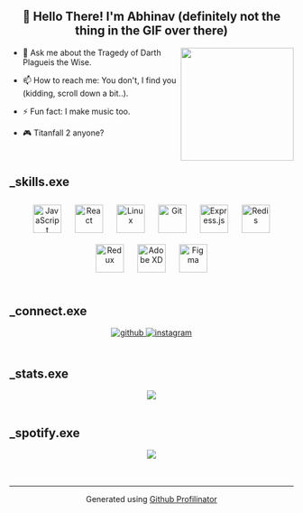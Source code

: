## <div align="center">👋 Hello There! I'm Abhinav (definitely not the thing in the GIF over there)</div>  
  

<div align="right">
<img src="https://media.giphy.com/media/nIlgTxY29wJuU/giphy.gif" align="right" height="200" width="200" />
</div>  
  

- 💬 Ask me about the Tragedy of Darth Plagueis the Wise.  
  

- 📫 How to reach me: You don't, I find you (kidding, scroll down a bit..).  
  

- ⚡ Fun fact: I make music too.  
  

- 🎮 Titanfall 2 anyone?  
  

<br/>  


## _skills.exe  
<div align="center">  
<img style="margin: 10px" src="https://profilinator.rishav.dev/skills-assets/javascript-original.svg" alt="JavaScript" height="50" />  
<img style="margin: 10px" src="https://profilinator.rishav.dev/skills-assets/react-original-wordmark.svg" alt="React" height="50" />  
<img style="margin: 10px" src="https://profilinator.rishav.dev/skills-assets/linux-original.svg" alt="Linux" height="50" />  
<img style="margin: 10px" src="https://profilinator.rishav.dev/skills-assets/git-scm-icon.svg" alt="Git" height="50" />  
<img style="margin: 10px" src="https://profilinator.rishav.dev/skills-assets/express-original-wordmark.svg" alt="Express.js" height="50" />  
<img style="margin: 10px" src="https://profilinator.rishav.dev/skills-assets/redis-original-wordmark.svg" alt="Redis" height="50" />  
<img style="margin: 10px" src="https://profilinator.rishav.dev/skills-assets/redux-original.svg" alt="Redux" height="50" />  
<img style="margin: 10px" src="https://profilinator.rishav.dev/skills-assets/adobexd.png" alt="Adobe XD" height="50" />  
<img style="margin: 10px" src="https://profilinator.rishav.dev/skills-assets/figma-icon.svg" alt="Figma" height="50" />  
</div>  

<br/>  


## _connect.exe
<div align="center">
<a href="https://github.com/vrezn0v" target="_blank">
<img src=https://img.shields.io/badge/github-%2324292e.svg?&style=for-the-badge&logo=github&logoColor=white alt=github style="margin-bottom: 5px;" />
</a>
<a href="https://instagram.com/rzwshre._" target="_blank">
<img src=https://img.shields.io/badge/instagram-%23000000.svg?&style=for-the-badge&logo=instagram&logoColor=white alt=instagram style="margin-bottom: 5px;" />
</a>  
</div>  
  

<br/>  


## _stats.exe 
<div align="center"><img src="https://github-readme-stats.vercel.app/api?username=vrezn0v&show_icons=true&count_private=true&hide_border=true" align="center" /></div>  

<br/>  


## _spotify.exe  
<div align="center"><img src="https://spotify-github-profile.vercel.app/api/view?uid=lk4c4zyxs4nepqevilaezuexq&cover_image=true&theme=default" /></div>  

<br/>  


<br />

----
<div align="center">Generated using <a href="https://profilinator.rishav.dev/" target="_blank">Github Profilinator</a></div>
